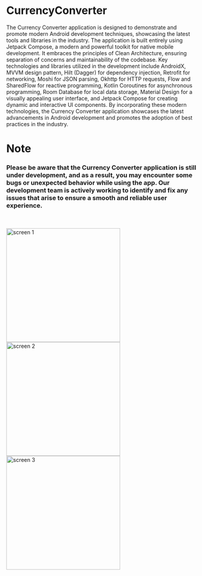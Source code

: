 # CurrencyConverter
The Currency Converter application is designed to demonstrate and promote modern Android development techniques, showcasing the latest tools and libraries in the industry. The application is built entirely using Jetpack Compose, a modern and powerful toolkit for native mobile development. It embraces the principles of Clean Architecture, ensuring separation of concerns and maintainability of the codebase. Key technologies and libraries utilized in the development include AndroidX, MVVM design pattern, Hilt (Dagger) for dependency injection, Retrofit for networking, Moshi for JSON parsing, Okhttp for HTTP requests, Flow and SharedFlow for reactive programming, Kotlin Coroutines for asynchronous programming, Room Database for local data storage, Material Design for a visually appealing user interface, and Jetpack Compose for creating dynamic and interactive UI components. By incorporating these modern technologies, the Currency Converter application showcases the latest advancements in Android development and promotes the adoption of best practices in the industry.
<p></p>
<p></p>
<h1 alight="left">Note</h1>
<h3 align="left">Please be aware that the Currency Converter application is still under development, and as a result, you may encounter some bugs or unexpected behavior while using the app. Our development team is actively working to identify and fix any issues that arise to ensure a smooth and reliable user experience.</h3>

<br></br>
<img align="left" width="300" src="https://github.com/waheedkhan-dev/CurrencyConverter/assets/55230825/0f56d3cf-46ad-4d35-b5ed-3eea85ee8aee" alt="screen 1" />
<img align="left" width="300" src="https://github.com/waheedkhan-dev/CurrencyConverter/assets/55230825/e942194f-aeba-4d8d-b83f-55f127ea27da" alt="screen 2" />
<img align="left" width="300" src="https://github.com/waheedkhan-dev/CurrencyConverter/assets/55230825/da70e883-0d31-4638-b192-d1fdb61f5807" alt="screen 3" />
<br></br>




